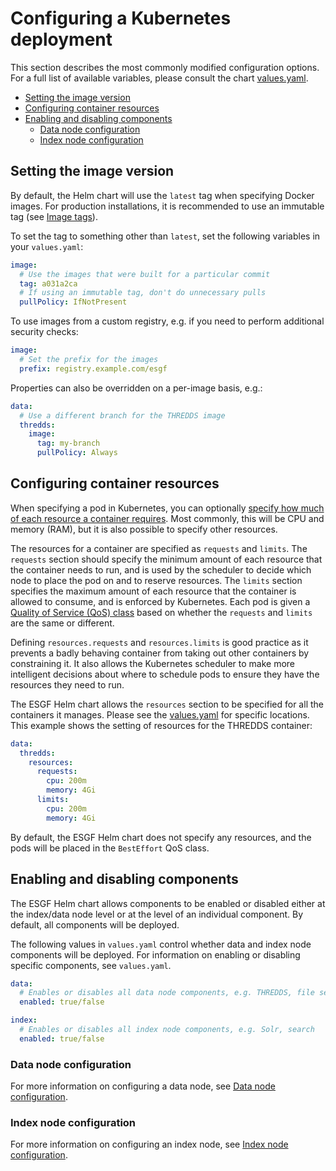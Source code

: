 # Configuring a Kubernetes deployment

This section describes the most commonly modified configuration options. For a full list of available
variables, please consult the chart [values.yaml](../../deploy/kubernetes/chart/values.yaml).

<!-- TOC depthFrom:2 -->

- [Setting the image version](#setting-the-image-version)
- [Configuring container resources](#configuring-container-resources)
- [Enabling and disabling components](#enabling-and-disabling-components)
    - [Data node configuration](#data-node-configuration)
    - [Index node configuration](#index-node-configuration)

<!-- /TOC -->

## Setting the image version

By default, the Helm chart will use the `latest` tag when specifying Docker images. For production
installations, it is recommended to use an immutable tag (see [Image tags](../../README.md#image-tags)).

To set the tag to something other than `latest`, set the following variables in your `values.yaml`:

```yaml
image:
  # Use the images that were built for a particular commit
  tag: a031a2ca
  # If using an immutable tag, don't do unnecessary pulls
  pullPolicy: IfNotPresent
```

To use images from a custom registry, e.g. if you need to perform additional security checks:

```yaml
image:
  # Set the prefix for the images
  prefix: registry.example.com/esgf
```

Properties can also be overridden on a per-image basis, e.g.:

```yaml
data:
  # Use a different branch for the THREDDS image
  thredds:
    image:
      tag: my-branch
      pullPolicy: Always
```

## Configuring container resources

When specifying a pod in Kubernetes, you can optionally [specify how much of each resource
a container requires](https://kubernetes.io/docs/concepts/configuration/manage-resources-containers/).
Most commonly, this will be CPU and memory (RAM), but it is also possible to specify other resources.

The resources for a container are specified as `requests` and `limits`. The `requests` section
should specify the minimum amount of each resource that the container needs to run, and is used
by the scheduler to decide which node to place the pod on and to reserve resources. The
`limits` section specifies the maximum amount of each resource that the container is allowed to
consume, and is enforced by Kubernetes. Each pod is given a
[Quality of Service (QoS) class](https://kubernetes.io/docs/tasks/configure-pod-container/quality-service-pod/)
based on whether the `requests` and `limits` are the same or different.

Defining `resources.requests` and `resources.limits` is good practice as it prevents a badly
behaving container from taking out other containers by constraining it. It also allows the
Kubernetes scheduler to make more intelligent decisions about where to schedule pods to ensure
they have the resources they need to run.

The ESGF Helm chart allows the `resources` section to be specified for all the containers it manages.
Please see the [values.yaml](../../deploy/kubernetes/chart/values.yaml) for specific locations. This
example shows the setting of resources for the THREDDS container:

```yaml
data:
  thredds:
    resources:
      requests:
        cpu: 200m
        memory: 4Gi
      limits:
        cpu: 200m
        memory: 4Gi
```

By default, the ESGF Helm chart does not specify any resources, and the pods will be placed
in the `BestEffort` QoS class.

## Enabling and disabling components

The ESGF Helm chart allows components to be enabled or disabled either at the index/data node level
or at the level of an individual component. By default, all components will be deployed.

The following values in `values.yaml` control whether data and index node components will be
deployed. For information on enabling or disabling specific components, see `values.yaml`.

```yaml
data:
  # Enables or disables all data node components, e.g. THREDDS, file server
  enabled: true/false

index:
  # Enables or disables all index node components, e.g. Solr, search
  enabled: true/false
```

### Data node configuration

For more information on configuring a data node, see [Data node configuration](./configure-datanode.md).

### Index node configuration

For more information on configuring an index node, see [Index node configuration](./configure-indexnode.md).
